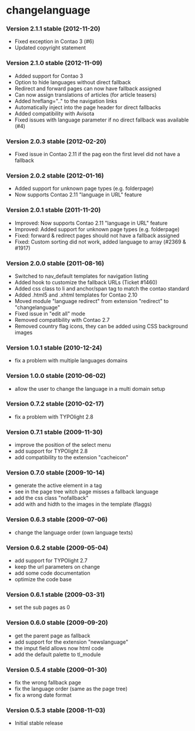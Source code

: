 
changelanguage
==============

### Version 2.1.1 stable (2012-11-20) ###

- Fixed exception in Contao 3 (#6)
- Updated copyright statement


### Version 2.1.0 stable (2012-11-09) ###

- Added support for Contao 3
- Option to hide languages without direct fallback
- Redirect and forward pages can now have fallback assigned
- Can now assign translations of articles (for article teasers)
- Added hreflang=".." to the navigation links
- Automatically inject <link rel="alternate" hreflang=".."> into the page header for direct fallbacks
- Added compatibility with Avisota
- Fixed issues with language parameter if no direct fallback was available (#4)


### Version 2.0.3 stable (2012-02-20) ###

- Fixed issue in Contao 2.11 if the pag eon the first level did not have a fallback


### Version 2.0.2 stable (2012-01-16) ###

- Added support for unknown page types (e.g. folderpage)
- Now supports Contao 2.11 "language in URL" feature


### Version 2.0.1 stable (2011-11-20) ###

- Improved: Now supports Contao 2.11 "language in URL" feature
- Improved: Added support for unknown page types (e.g. folderpage)
- Fixed: forward & redirect pages should not have a fallback assigned
- Fixed: Custom sorting did not work, added language to array (#2369 & #1917)


### Version 2.0.0 stable (2011-08-16) ###

- Switched to nav_default templates for navigation listing
- Added hook to customize the fallback URLs (Ticket #1460)
- Added css class to li and anchor/span tag to match the contao standard
- Added .html5 and .xhtml templates for Contao 2.10
- Moved module "language redirect" from extension "redirect" to "changelanguage"
- Fixed issue in "edit all" mode
- Removed compatibility with Contao 2.7
- Removed country flag icons, they can be added using CSS background images


### Version 1.0.1 stable (2010-12-24) ###

- fix a problem with multiple languages domains


### Version 1.0.0 stable (2010-06-02) ###

- allow the user to change the language in a multi domain setup


### Version 0.7.2 stable (2010-02-17) ###

- fix a problem with TYPOlight 2.8


### Version 0.7.1 stable (2009-11-30) ###

- improve the position of the select menu
- add support for TYPOlight 2.8
- add compatibility to the extension "cacheicon"


### Version 0.7.0 stable (2009-10-14) ###

- generate the active element in a <span> tag
- see in the page tree witch page misses a fallback language
- add the css class "nofallback"
- add with and hidth to the images in the template (flaggs)


### Version 0.6.3 stable (2009-07-06) ###

- change the language order (own language texts)


### Version 0.6.2 stable (2009-05-04) ###

- add support for TYPOlight 2.7
- keep the url parameters on change
- add some code documentation
- optimize the code base


### Version 0.6.1 stable (2009-03-31) ###

- set the sub pages as 0


### Version 0.6.0 stable (2009-09-20) ###

- get the parent page as fallback
- add support for the extension "newslanguage"
- the imput field allows now html code
- add the default palette to tl_module


### Version 0.5.4 stable (2009-01-30) ###

- fix the wrong fallback page
- fix the language order (same as the page tree)
- fix a wrong date format


### Version 0.5.3 stable (2008-11-03) ###
- Initial stable release

